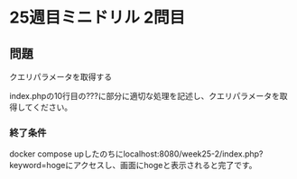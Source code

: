 # 25週目ミニドリル 2問目

## 問題

クエリパラメータを取得する

index.phpの10行目の???に部分に適切な処理を記述し、クエリパラメータを取得してください。

### 終了条件
docker compose upしたのちにlocalhost:8080/week25-2/index.php?keyword=hogeにアクセスし、画面にhogeと表示されると完了です。

